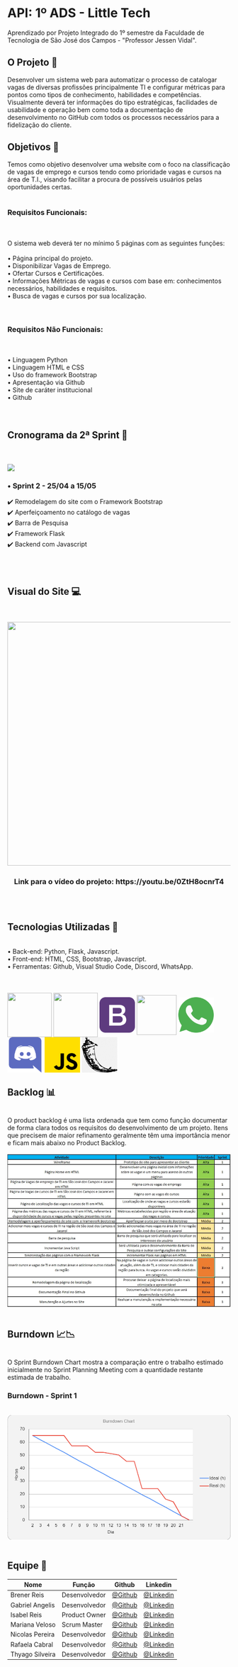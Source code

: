# API: 1º ADS - Little Tech

Aprendizado por Projeto Integrado do 1º semestre da Faculdade de Tecnologia de São José dos Campos - "Professor Jessen Vidal".


<h2> O Projeto 💼 </h2>
Desenvolver um sistema web para automatizar o processo de catalogar vagas de diversas profissões principalmente  TI  e  configurar  métricas  para  pontos  como  tipos  de  conhecimento,  habilidades  e competências.  Visualmente  deverá  ter  informações  do  tipo  estratégicas,  facilidades  de usabilidade  e operação bem como toda a documentação de desenvolvimento no GitHub com todos os processos necessários para a fidelização do cliente. 


<h2>Objetivos 📌</h2>
Temos como objetivo desenvolver uma website com o foco na classificação de vagas de emprego e cursos tendo como prioridade vagas e cursos na área de T.I., visando facilitar a procura de possíveis usuários pelas oportunidades certas. 
<br>
<br>
<h3> Requisitos Funcionais: </h3>
<br>
<br>
O sistema web deverá ter no mínimo 5 páginas com as seguintes funções:
<br>
<br>
 • Página principal do projeto. <br>
 • Disponibilizar Vagas de Emprego. <br>
 • Ofertar Cursos e Certificações. <br>
 • Informações Métricas de vagas e cursos com base em: conhecimentos necessários, habilidades e requisitos. <br>
 • Busca de vagas e cursos por sua localização. <br>
<br>
<br>
<h3> Requisitos Não Funcionais: </h3> 
<br>
<br>
 • Linguagem Python<br>
 • Linguagem HTML e CSS<br>
 • Uso do framework Bootstrap<br>
 • Apresentação via Github<br>
 • Site de caráter institucional<br>
 • Github<br>
<br>
<br>
<h2>Cronograma da 2ª Sprint 📆</h2>
<br>
<br>
<img align="center" src="Imagens/sprint2.jpg"/>

<h3> • Sprint 2 - 25/04 a 15/05 </h3>

✔️ Remodelagem do site com o Framework Bootstrap <br>
✔️ Aperfeiçoamento no catálogo de vagas <br>
✔️ Barra de Pesquisa <br>
✔️ Framework Flask <br>
✔️ Backend com Javascript <br>

<br>
<br>
<h2>Visual do Site 💻</h2><br>
<p  align="center" >
 <img height= "550" width= "800" src="1ª Sprint//Arquivos da API/Gif's/Gif apresentação do site.gif" />  
</p>
<h3 align="center"> Link para o vídeo do projeto: https://youtu.be/0ZtH8ocnrT4 </h3>
<br>
<br>
<h2>Tecnologias Utilizadas 🔧</h2>
<br>
• Back-end: Python, Flask, Javascript.<br>
• Front-end: HTML, CSS, Bootstrap, Javascript.<br>
• Ferramentas: Github, Visual Studio Code, Discord, WhatsApp.<br>
<br>
<br>
<div style="display: inline_blocks"><br>
 <img align="center" src="https://cdn.jsdelivr.net/gh/devicons/devicon/icons/html5/html5-original-wordmark.svg" height= "100" width= "100"/> 
 <img align="center" src="https://cdn.jsdelivr.net/gh/devicons/devicon/icons/css3/css3-original-wordmark.svg" height= "100" width= "100"/>
 <img align="center"src="Imagens/bootstrap.png" height= "80" width= "80"/>    
 <img align="center"src="https://cdn.jsdelivr.net/gh/devicons/devicon/icons/python/python-original.svg" height= "90" width= "90"/>     
 <img align="center"src="Imagens/whatsapp.png" height= "80" width= "80"/>                 
 <img align="center"src="Imagens/discord.png" height= "80" width= "80"/>    
 <img align="center"src="/Imagens/js.png" height= "80" width= "80"/>
 <img align="center"src="/Imagens/flask.png" height= "80" width= "80"/>  
 
<br>
<h2>Backlog 📊</h2><br>
 O product backlog é uma lista ordenada que tem como função documentar de forma clara todos os requisitos do desenvolvimento de um projeto. Itens que precisem de maior refinamento geralmente têm uma importância menor e ficam mais abaixo no Product Backlog.  
<br>
<br>
<img align="center" src="Imagens/backlog.jpg"/>
<br>
<br>
<h2>Burndown 📈📉 </h2> <br>
 O Sprint Burndown Chart mostra a comparação entre o trabalho estimado inicialmente no Sprint Planning Meeting com a quantidade restante estimada de trabalho.
<br>
<h3>Burndown - Sprint 1 </h3> <br>
<img align="center" src="Imagens/burndown.png"/>  
<br>
<br>
<h2>Equipe 👾</h2>
 
 Nome|Função|Github|Linkedin 
-----|------|------|---------
Brener Reis    |Desenvolvedor|[@Github](https://github.com/BrenerReis)|[@Linkedin](https://www.linkedin.com/in/brener-freire-058950230/)
Gabriel Angelis|Desenvolvedor|[@Github](https://github.com/GabrAngelis)|[@Linkedin](https://www.linkedin.com/in/gabriel-luis-de-angelis-b64816237/)
Isabel Reis    |Product Owner|[@Github](https://github.com/VitoriaKings)|[@Linkedin](https://www.linkedin.com/in/isabel-reis-09806920b/)
Mariana Veloso |Scrum Master |[@Github](https://github.com/Marih2210)|[@Linkedin](https://www.linkedin.com/in/mariana-veloso-979436231)
Nicolas Pereira|Desenvolvedor|[@Github](https://github.com/NicolasPereira06)|[@Linkedin](https://www.linkedin.com/in/nicolas-bonif%C3%A1cio-426804237/)
Rafaela Cabral |Desenvolvedor|[@Github](https://github.com/RafaelaCabral)|[@Linkedin](https://www.linkedin.com/in/rafaela-vieira-cabral-733b5922a)
Thyago Silveira|Desenvolvedor|[@Github](https://github.com/Thyaguixx)|[@Linkedin](https://www.linkedin.com/in/thyago-silveira-276984237/)

 
<br>
<br>


